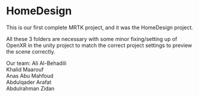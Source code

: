 # HomeDesign
This is our first complete MRTK project, and it was the HomeDesign project.

All these 3 folders are necessary with some minor fixing/setting up of OpenXR in the unity project to match the correct project settings to preview the scene correctly.


Our team:
Ali Al-Behadili  
Khalid Maarouf  
Anas Abu Mahfoud  
Abdulqader Arafat  
Abdulrahman Zidan  
